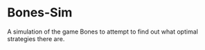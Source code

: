 # Bones-Sim
A simulation of the game Bones to attempt to find out what optimal strategies there are.
